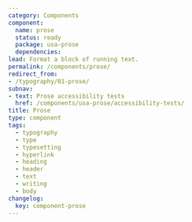 ```yaml
---
category: Components
component:
  name: prose
  status: ready
  package: usa-prose
  dependencies:
lead: Format a block of running text.
permalink: /components/prose/
redirect_from:
- /typography/01-prose/
subnav:
- text: Prose accessibility tests
  href: /components/usa-prose/accessibility-tests/
title: Prose
type: component
tags:
  - typography
  - type
  - typesetting
  - hyperlink
  - heading
  - header
  - text
  - writing
  - body
changelog:
  key: component-prose
---
```

